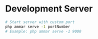 # Development Server

```bash
# Start server with custom port
php ammar serve -1 portNumber
# Example: php ammar serve -1 9000
```
